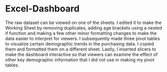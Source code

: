 # Excel-Dashboard
The raw dataset can be viewed on one of the sheets.  I edited it to make the Working Sheet by removing duplicates, adding age brackets using a nested if function and making a few other minor formatting changes to make the data easier to interpret for viewers.  I subsequently made three pivot tables to visualize certain demographic trends in the purchasing data.  I copied them and formatted them on a different sheet.  Lastly, I inserted slicers to make the dashboard interactive so that viewers can examine the effect of other key demographic information that I did not use in making my pivot tables.
